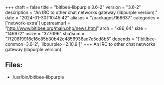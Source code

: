 +++
draft = false
title = "bitlbee-libpurple 3.6-2"
version = "3.6-2"
description = "An IRC to other chat networks gateway (libpurple version)."
date = "2024-01-30T10:45:42"
aliases = "/packages/168637"
categories = ['network-extra']
upstreamurl = "http://www.bitlbee.org/main.php/news.html"
arch = "x86_64"
size = "146972"
usize = "377096"
sha1sum = "7f20819916c16c85b30b42c4856936ad7e5cd8b5"
depends = "['bitlbee-common=3.6-2', 'libpurple>=2.10.9']"
+++
An IRC to other chat networks gateway (libpurple version).

## Files: 
* /usr/bin/bitlbee-libpurple
